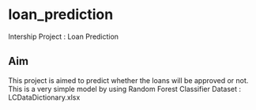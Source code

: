 # loan_prediction
Intership Project : Loan Prediction

## Aim
This project is aimed to predict whether the loans will be approved or not.
This is a very simple model by using Random Forest Classifier
Dataset : LCDataDictionary.xlsx
